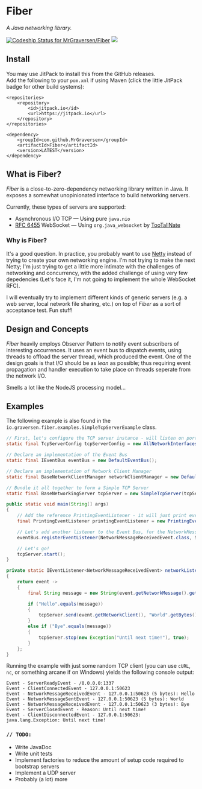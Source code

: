 # Fiber
_A Java networking library._

[ ![Codeship Status for MrGraversen/Fiber](https://app.codeship.com/projects/f7eaf010-295b-0136-174e-0a7c6efe79c9/status?branch=master)](https://app.codeship.com/projects/287302) [![](https://jitpack.io/v/MrGraversen/Fiber.svg)](https://jitpack.io/#MrGraversen/Fiber)

## Install

You may use JitPack to install this from the GitHub releases.  
Add the following to your `pom.xml` if using Maven (click the little JitPack badge for other build systems):

```
<repositories>
	<repository>
		<id>jitpack.io</id>
		<url>https://jitpack.io</url>
	</repository>
</repositories>
```

```
<dependency>
	<groupId>com.github.MrGraversen</groupId>
	<artifactId>Fiber</artifactId>
	<version>LATEST</version>
</dependency>
```
## What is Fiber?

_Fiber_ is a close-to-zero-dependency networking library written in Java. It exposes a somewhat unopinionated interface to build networking servers.

Currently, these types of servers are supported:

* Asynchronous I/O TCP — Using pure `java.nio`
* [RFC 6455](http://tools.ietf.org/html/rfc6455) WebSocket — Using `org.java_websocket` by [TooTallNate](https://github.com/TooTallNate/Java-WebSocket)

### Why is Fiber?

It's a good question. In practice, you probably want to use [Netty](https://netty.io/) instead of trying to create your own networking engine.
I'm not trying to make the next Netty; I'm just trying to get a little more intimate with the challenges of networking and concurrency, with the added challenge of using very few depedencies (Let's face it, I'm not going to implement the whole WebSocket RFC).

I will eventually try to implement different kinds of generic servers (e.g. a web server, local network file sharing, etc.) on top of _Fiber_ as a sort of acceptance test. Fun stuff!

## Design and Concepts

_Fiber_ heavily employs Observer Pattern to notify event subscribers of interesting occurrences. It uses an event bus to dispatch events, using threads to offload the server thread, which produced the event. One of the design goals is that I/O should be as _lean_ as possible; thus requiring event propagation and handler execution to take place on threads seperate from the network I/O.

Smells a lot like the NodeJS processing model...

## Examples

The following example is also found in the `io.graversen.fiber.examples.SimpleTcpServerExample` class.

```java
// First, let's configure the TCP server instance - will listen on port 1337
static final TcpServerConfig tcpServerConfig = new AllNetworkInterfacesTcpServerConfig(1337);

// Declare an implementation of the Event Bus
static final IEventBus eventBus = new DefaultEventBus();

// Declare an implementation of Network Client Manager
static final BaseNetworkClientManager networkClientManager = new DefaultNetworkClientManager();

// Bundle it all together to form a Simple TCP Server
static final BaseNetworkingServer tcpServer = new SimpleTcpServer(tcpServerConfig, networkClientManager, eventBus);

public static void main(String[] args)
{
    // Add the reference PrintingEventListener - it will just print events to System.out
    final PrintingEventListener printingEventListener = new PrintingEventListener(eventBus);

    // Let's add another listener to the Event Bus, for the NetworkMessageReceivedEvent, exposing a small protocol to the network
    eventBus.registerEventListener(NetworkMessageReceivedEvent.class, SimpleTcpServerExample::networkListener);

    // Let's go!
    tcpServer.start();
}

private static IEventListener<NetworkMessageReceivedEvent> networkListener()
{
    return event ->
    {
        final String message = new String(event.getNetworkMessage().getMessageData());

        if ("Hello".equals(message))
        {
            tcpServer.send(event.getNetworkClient(), "World".getBytes());
        }
        else if ("Bye".equals(message))
        {
            tcpServer.stop(new Exception("Until next time!"), true);
        }
    };
}
```

Running the example with just some random TCP client (you can use `cURL`, `nc`, or something arcane if on Windows) yields the following console output:

```
Event - ServerReadyEvent - /0.0.0.0:1337
Event - ClientConnectedEvent - 127.0.0.1:50623
Event - NetworkMessageReceivedEvent - 127.0.0.1:50623 (5 bytes): Hello
Event - NetworkMessageSentEvent - 127.0.0.1:50623 (5 bytes): World
Event - NetworkMessageReceivedEvent - 127.0.0.1:50623 (3 bytes): Bye
Event - ServerClosedEvent - Reason: Until next time!
Event - ClientDisconnectedEvent - 127.0.0.1:50623: java.lang.Exception: Until next time!
```

### `// TODO: `

* Write JavaDoc
* Write unit tests
* Implement factories to reduce the amount of setup code required to bootstrap servers
* Implement a UDP server
* Probably (a lot) more
